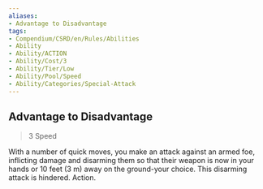 ```yaml
---
aliases:
- Advantage to Disadvantage
tags:
- Compendium/CSRD/en/Rules/Abilities
- Ability
- Ability/ACTION
- Ability/Cost/3
- Ability/Tier/Low
- Ability/Pool/Speed
- Ability/Categories/Special-Attack
---
```


  
## Advantage to Disadvantage  
>3  Speed  
  
With a number of quick moves, you make an attack against an armed foe, inflicting damage and disarming them so that their weapon is now in your hands or 10 feet (3 m) away on the ground-your choice. This disarming attack is hindered. Action.